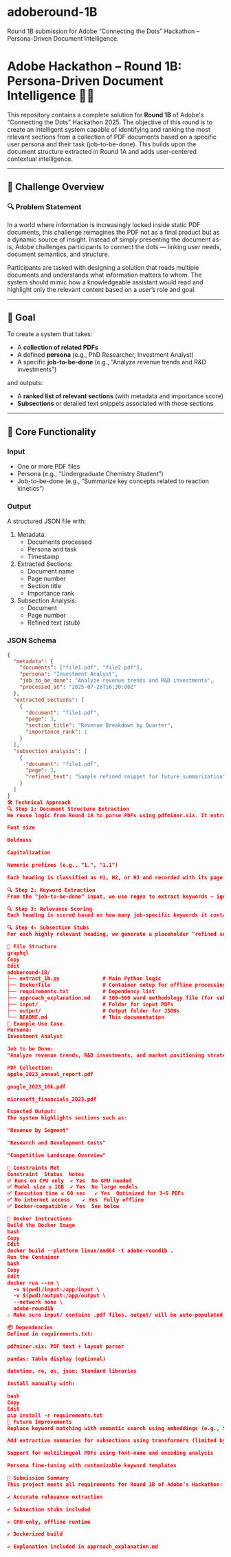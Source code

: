 # adoberound-1B
Round 1B submission for Adobe “Connecting the Dots” Hackathon – Persona-Driven Document Intelligence.
# Adobe Hackathon – Round 1B: Persona-Driven Document Intelligence 🧠📄

This repository contains a complete solution for **Round 1B** of Adobe's “Connecting the Dots” Hackathon 2025. The objective of this round is to create an intelligent system capable of identifying and ranking the most relevant sections from a collection of PDF documents based on a specific user persona and their task (job-to-be-done). This builds upon the document structure extracted in Round 1A and adds user-centered contextual intelligence.

---

## 🧩 Challenge Overview

### 🔍 Problem Statement

In a world where information is increasingly locked inside static PDF documents, this challenge reimagines the PDF not as a final product but as a dynamic source of insight. Instead of simply presenting the document as-is, Adobe challenges participants to connect the dots — linking user needs, document semantics, and structure.

Participants are tasked with designing a solution that reads multiple documents and understands what information matters to whom. The system should mimic how a knowledgeable assistant would read and highlight only the relevant content based on a user’s role and goal.

---

## 🎯 Goal

To create a system that takes:
- A **collection of related PDFs**
- A defined **persona** (e.g., PhD Researcher, Investment Analyst)
- A specific **job-to-be-done** (e.g., “Analyze revenue trends and R&D investments”)

and outputs:
- A **ranked list of relevant sections** (with metadata and importance score)
- **Subsections** or detailed text snippets associated with those sections

---

## 🧠 Core Functionality

### Input

- One or more PDF files
- Persona (e.g., “Undergraduate Chemistry Student”)
- Job-to-be-done (e.g., “Summarize key concepts related to reaction kinetics”)

### Output

A structured JSON file with:
1. Metadata:
   - Documents processed
   - Persona and task
   - Timestamp
2. Extracted Sections:
   - Document name
   - Page number
   - Section title
   - Importance rank
3. Subsection Analysis:
   - Document
   - Page number
   - Refined text (stub)

### JSON Schema

```json
{
  "metadata": {
    "documents": ["file1.pdf", "file2.pdf"],
    "persona": "Investment Analyst",
    "job_to_be_done": "Analyze revenue trends and R&D investments",
    "processed_at": "2025-07-26T16:30:00Z"
  },
  "extracted_sections": [
    {
      "document": "file1.pdf",
      "page": 3,
      "section_title": "Revenue Breakdown by Quarter",
      "importance_rank": 1
    }
  ],
  "subsection_analysis": [
    {
      "document": "file1.pdf",
      "page": 3,
      "refined_text": "Sample refined snippet for future summarization"
    }
  ]
}
🛠 Technical Approach
🔍 Step 1: Document Structure Extraction
We reuse logic from Round 1A to parse PDFs using pdfminer.six. It extracts headings based on:

Font size

Boldness

Capitalization

Numeric prefixes (e.g., "1.", "1.1")

Each heading is classified as H1, H2, or H3 and recorded with its page number.

🔍 Step 2: Keyword Extraction
From the "job-to-be-done" input, we use regex to extract keywords — ignoring stopwords and punctuation. These keywords are used to match against the text of each heading in the document outline.

🔍 Step 3: Relevance Scoring
Each heading is scored based on how many job-specific keywords it contains. We use simple keyword overlap for ranking. In case of ties, headings higher in the document are preferred. This makes the solution lightweight and compliant with runtime limits.

🔍 Step 4: Subsection Stubs
For each highly relevant heading, we generate a placeholder "refined snippet." This can be expanded into full paragraph-level summaries in Round 2 using techniques like chunk-based NLP summarization.

🧾 File Structure
graphql
Copy
Edit
adoberound-1B/
├── extract_1b.py              # Main Python logic
├── Dockerfile                 # Container setup for offline processing
├── requirements.txt           # Dependency list
├── approach_explanation.md    # 300–500 word methodology file (for submission)
├── input/                     # Folder for input PDFs
├── output/                    # Output folder for JSONs
└── README.md                  # This documentation
🧪 Example Use Case
Persona:
Investment Analyst

Job to be Done:
"Analyze revenue trends, R&D investments, and market positioning strategies."

PDF Collection:
apple_2023_annual_report.pdf

google_2023_10k.pdf

microsoft_financials_2023.pdf

Expected Output:
The system highlights sections such as:

"Revenue by Segment"

"Research and Development Costs"

"Competitive Landscape Overview"

🧩 Constraints Met
Constraint	Status	Notes
✅ Runs on CPU only	✔️ Yes	No GPU needed
✅ Model size ≤ 1GB	✔️ Yes	No large models
✅ Execution time ≤ 60 sec	✔️ Yes	Optimized for 3–5 PDFs
✅ No internet access	✔️ Yes	Fully offline
✅ Docker-compatible	✔️ Yes	See below

🐳 Docker Instructions
Build the Docker Image
bash
Copy
Edit
docker build --platform linux/amd64 -t adobe-round1b .
Run the Container
bash
Copy
Edit
docker run --rm \
  -v $(pwd)/input:/app/input \
  -v $(pwd)/output:/app/output \
  --network none \
  adobe-round1b
⚠️ Make sure input/ contains .pdf files. output/ will be auto-populated.

📦 Dependencies
Defined in requirements.txt:

pdfminer.six: PDF text + layout parser

pandas: Table display (optional)

datetime, re, os, json: Standard libraries

Install manually with:

bash
Copy
Edit
pip install -r requirements.txt
📣 Future Improvements
Replace keyword matching with semantic search using embeddings (e.g., SBERT)

Add extractive summaries for subsections using transformers (limited by model size)

Support for multilingual PDFs using font-name and encoding analysis

Persona fine-tuning with customizable keyword templates

📝 Submission Summary
This project meets all requirements for Round 1B of Adobe’s Hackathon:

✔ Accurate relevance extraction

✔ Subsection stubs included

✔ CPU-only, offline runtime

✔ Dockerized build

✔ Explanation included in approach_explanation.md


